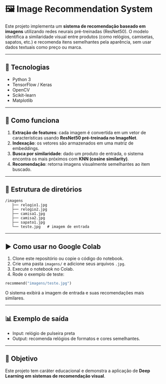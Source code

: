 # 🖼️ Image Recommendation System

Este projeto implementa um **sistema de recomendação baseado em imagens** utilizando redes neurais pré-treinadas (ResNet50).
O modelo identifica a similaridade visual entre produtos (como relógios, camisetas, sapatos, etc.) e recomenda itens semelhantes pela aparência, sem usar dados textuais como preço ou marca.

---

## 🚀 Tecnologias

* Python 3
* TensorFlow / Keras
* OpenCV
* Scikit-learn
* Matplotlib

---

## 📌 Como funciona

1. **Extração de features**: cada imagem é convertida em um vetor de características usando **ResNet50 pré-treinada no ImageNet**.
2. **Indexação**: os vetores são armazenados em uma matriz de embeddings.
3. **Busca por similaridade**: dado um produto de entrada, o sistema encontra os mais próximos com **KNN (cosine similarity)**.
4. **Recomendação**: retorna imagens visualmente semelhantes ao item buscado.

---

## 📂 Estrutura de diretórios

```
/imagens
   ├── relogio1.jpg
   ├── relogio2.jpg
   ├── camisa1.jpg
   ├── camisa2.jpg
   ├── sapato1.jpg
   └── teste.jpg   # imagem de entrada
```

---

## ▶️ Como usar no Google Colab

1. Clone este repositório ou copie o código do notebook.
2. Crie uma pasta `imagens/` e adicione seus arquivos `.jpg`.
3. Execute o notebook no Colab.
4. Rode o exemplo de teste:

```python
recommend("imagens/teste.jpg")
```

O sistema exibirá a imagem de entrada e suas recomendações mais similares.

---

## 📊 Exemplo de saída

* Input: relógio de pulseira preta
* Output: recomenda relógios de formatos e cores semelhantes.

---

## 🎯 Objetivo

Este projeto tem caráter educacional e demonstra a aplicação de **Deep Learning em sistemas de recomendação visual**.
